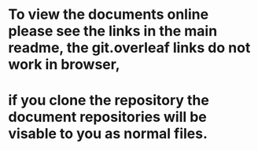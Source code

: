 # To view the documents online please see the links in the main readme, the git.overleaf links do not work in browser, 
# if you clone the repository the document repositories will be visable to you as normal files.